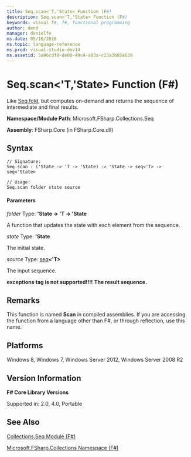 ```yaml
---
title: Seq.scan<'T,'State> Function (F#)
description: Seq.scan<'T,'State> Function (F#)
keywords: visual f#, f#, functional programming
author: dend
manager: danielfe
ms.date: 05/16/2016
ms.topic: language-reference
ms.prod: visual-studio-dev14
ms.assetid: 5a96cdf8-de00-49c4-a83a-c23a3b85a639 
---
```


# Seq.scan<'T,'State> Function (F#)

Like [Seq.fold](https://msdn.microsoft.com/library/30c4c95a-9563-4c96-bbe1-f7aacfd026e3), but computes on-demand and returns the sequence of intermediate and final results.

**Namespace/Module Path**: Microsoft.FSharp.Collections.Seq

**Assembly**: FSharp.Core (in FSharp.Core.dll)


## Syntax

```
// Signature:
Seq.scan : ('State -> 'T -> 'State) -> 'State -> seq<'T> -> seq<'State>

// Usage:
Seq.scan folder state source
```

#### Parameters
*folder*
Type: **'State -&gt; 'T -&gt; 'State**


A function that updates the state with each element from the sequence.


*state*
Type: **'State**


The initial state.


*source*
Type: [seq](https://msdn.microsoft.com/library/2f0c87c6-8a0d-4d33-92a6-10d1d037ce75)**&lt;'T&gt;**


The input sequence.



**exceptions tag is not supported!!!!**
**The result sequence.**
## Remarks
This function is named **Scan** in compiled assemblies. If you are accessing the function from a language other than F#, or through reflection, use this name.


## Platforms
Windows 8, Windows 7, Windows Server 2012, Windows Server 2008 R2


## Version Information
**F# Core Library Versions**

Supported in: 2.0, 4.0, Portable




## See Also
[Collections.Seq Module &#40;F&#35;&#41;](Collections.Seq-Module-%5BFSharp%5D.md)

[Microsoft.FSharp.Collections Namespace &#40;F&#35;&#41;](Microsoft.FSharp.Collections-Namespace-%5BFSharp%5D.md)


